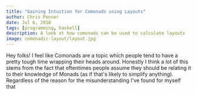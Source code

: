 ```yaml
---
title: "Gaining Intuition for Comonads using Layouts"
author: Chris Penner
date: Jul 6, 2018
tags: [programming, haskell]
description: A look at how comonads can be used to calculate layouts
image: comonadic-layout/layout.jpg
---
```


Hey folks! I feel like Comonads are a topic which people tend to have a pretty
tough time wrapping their heads around. Honestly I think a lot of this stems
from the fact that oftentimes people assume they should be relating it to their
knowledge of Monads (as if that's likely to simplify anything). Regardless of the 
reason for the misunderstanding I've found for myself that 
